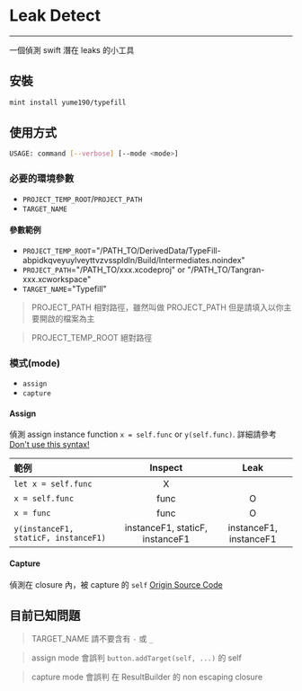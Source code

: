 # Leak Detect

---

一個偵測 swift 潛在 leaks 的小工具

## 安裝

``` bash
mint install yume190/typefill
```

## 使用方式

``` bash
USAGE: command [--verbose] [--mode <mode>]
```

### 必要的環境參數

 * `PROJECT_TEMP_ROOT`/`PROJECT_PATH`
 * `TARGET_NAME`

#### 參數範例

 * `PROJECT_TEMP_ROOT`="/PATH_TO/DerivedData/TypeFill-abpidkqveyuylveyttvzvsspldln/Build/Intermediates.noindex"
 * `PROJECT_PATH`="/PATH_TO/xxx.xcodeproj" or "/PATH_TO/Tangran-xxx.xcworkspace"
 * `TARGET_NAME`="Typefill"

> PROJECT_PATH 相對路徑，雖然叫做 PROJECT_PATH 但是請填入以你主要開啟的檔案為主

> PROJECT_TEMP_ROOT 絕對路徑

### 模式(mode)

 * `assign`
 * `capture`

#### Assign

偵測 assign instance function `x = self.func` or `y(self.func)`.
詳細請參考 [Don't use this syntax!](https://www.youtube.com/watch?v=mzsz_Tit1HA)

|範例|Inspect|Leak|
|:--|:-----:|:---:|
|`let x = self.func`|X| |
|`x = self.func`|func|O|
|`x = func`|func|O|
|`y(instanceF1, staticF, instanceF1)`|instanceF1, staticF, instanceF1|instanceF1, instanceF1|

#### Capture

偵測在 closure 內，被 capture 的 `self`
[Origin Source Code](https://github.com/grab/swift-leak-check)

## 目前已知問題

> TARGET_NAME 請不要含有 `-` 或 `_`

> assign mode 會誤判 `button.addTarget(self, ...)` 的 self

> capture mode 會誤判 在 ResultBuilder 的 non escaping closure
